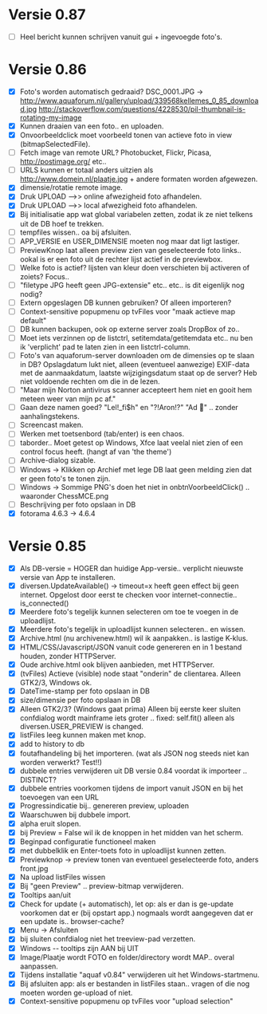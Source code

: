 # Versie 0.87
- [ ] Heel bericht kunnen schrijven vanuit gui + ingevoegde foto's.

# Versie 0.86
- [x] Foto's worden automatisch gedraaid? DSC_0001.JPG -> http://www.aquaforum.nl/gallery/upload/339568kellemes_0_85_download.jpg
      http://stackoverflow.com/questions/4228530/pil-thumbnail-is-rotating-my-image
- [x] Kunnen draaien van een foto.. en uploaden.
- [x] Onvoorbeeldclick moet voorbeeld tonen van actieve foto in view (bitmapSelectedFile).
- [ ] Fetch image van remote URL? Photobucket, Flickr, Picasa, http://postimage.org/ etc..
- [ ] URLS kunnen er totaal anders uitzien als http://www.domein.nl/plaatje.jpg + andere formaten worden afgewezen.
- [x] dimensie/rotatie remote image.
- [x] Druk UPLOAD -->> online afwezigheid foto afhandelen.
- [x] Druk UPLOAD -->> local afwezigheid foto afhandelen.
- [x] Bij initialisatie app wat global variabelen zetten, zodat ik ze niet telkens uit de DB hoef te trekken.
- [ ] tempfiles wissen.. oa bij afsluiten.
- [ ] APP_VERSIE en USER_DIMENSIE moeten nog maar dat ligt lastiger.
- [ ] PreviewKnop laat alleen preview zien van geselecteerde foto links.. ookal is er een foto
      uit de rechter lijst actief in de previewbox.
- [ ] Welke foto is actief? lijsten van kleur doen verschieten bij activeren of zoiets? Focus..
- [ ] "filetype JPG heeft geen JPG-extensie" etc.. etc.. is dit eigenlijk nog nodig?
- [ ] Extern opgeslagen DB kunnen gebruiken? Of alleen importeren?
- [ ] Context-sensitive popupmenu op tvFiles voor "maak actieve map default"
- [ ] DB kunnen backupen, ook op externe server zoals DropBox of zo..
- [ ] Moet iets verzinnen op de listctrl, setitemdata/getitemdata etc.. nu ben ik 'verplicht' pad te laten zien in een listctrl-column.
- [ ] Foto's van aquaforum-server downloaden om de dimensies op te slaan in DB?
      Opslagdatum lukt niet, alleen (eventueel aanwezige) EXIF-data met de aanmaakdatum, laatste wijzigingsdatum staat op de server? Heb niet voldoende rechten om die in de lezen.
- [ ] "Maar mijn Norton antivirus scanner accepteert hem niet en gooit hem meteen weer van mijn pc af."
- [ ] Gaan deze namen goed?  "Lel!_fi$h" en "?!Aron!?" "Ad " .. zonder aanhalingstekens.
- [ ] Screencast maken.
- [ ] Werken met toetsenbord (tab/enter) is een chaos.
- [ ] taborder.. Moet getest op Windows, Xfce laat veelal niet zien of een control focus heeft. (hangt af van 'the theme')
- [ ] Archive-dialog sizable.
- [ ] Windows -> Klikken op Archief met lege DB laat geen melding zien dat er geen foto's te tonen zijn.
- [ ] Windows -> Sommige PNG's doen het niet in onbtnVoorbeeldClick() .. waaronder ChessMCE.png
- [ ] Beschrijving per foto opslaan in DB
- [x] fotorama 4.6.3 -> 4.6.4

# Versie 0.85
- [x] Als DB-versie = HOGER dan huidige App-versie.. verplicht nieuwste versie van App te installeren.
- [x] diversen.UpdateAvailable() -> timeout=x heeft geen effect bij geen internet.
      Opgelost door eerst te checken voor internet-connectie.. is_connected()
- [x] Meerdere foto's tegelijk kunnen selecteren om toe te voegen in de uploadlijst.
- [x] Meerdere foto's tegelijk in uploadlijst kunnen selecteren.. en wissen.
- [x] Archive.html (nu archivenew.html) wil ik aanpakken.. is lastige K-klus.
- [x] HTML/CSS/Javascript/JSON vanuit code genereren en in 1 bestand houden, zonder HTTPServer.
- [x] Oude archive.html ook blijven aanbieden, met HTTPServer.
- [x] (tvFiles) Actieve (visible) node staat "onderin" de clientarea. Alleen GTK2/3, Windows ok.
- [x] DateTime-stamp per foto opslaan in DB
- [x] size/dimensie per foto opslaan in DB
- [x] Alleen GTK2/3? (Windows gaat prima) Alleen bij eerste keer sluiten confdialog wordt mainframe iets groter ..
      fixed: self.fit() alleen als diversen.USER_PREVIEW is changed.
- [x] listFiles leeg kunnen maken met knop.
- [x] add to history to db
- [x] foutafhandeling bij het importeren. (wat als JSON nog steeds niet kan worden verwerkt? Test!!)
- [x] dubbele entries verwijderen uit DB versie 0.84 voordat ik importeer .. DISTINCT?
- [x] dubbele entries voorkomen tijdens de import vanuit JSON en bij het toevoegen van een URL
- [x] Progressindicatie bij.. genereren preview, uploaden
- [x] Waarschuwen bij dubbele import.
- [x] alpha eruit slopen.
- [x] bij Preview = False wil ik de knoppen in het midden van het scherm.
- [x] Beginpad configuratie functioneel maken
- [x] met dubbelklik en Enter-toets foto in uploadlijst kunnen zetten.
- [x] Previewknop -> preview tonen van eventueel geselecteerde foto, anders front.jpg
- [x] Na upload listFiles wissen
- [x] Bij "geen Preview" .. preview-bitmap verwijderen.
- [x] Tooltips aan/uit
- [x] Check for update (+ automatisch), let op: als er dan is ge-update voorkomen dat er (bij opstart app.) nogmaals wordt aangegeven dat er een update is.. browser-cache?
- [x] Menu -> Afsluiten
- [x] bij sluiten confdialog niet het treeview-pad verzetten.
- [x] Windows -- tooltips zijn AAN bij UIT
- [x] Image/Plaatje wordt FOTO en folder/directory wordt MAP.. overal aanpassen.
- [x] Tijdens installatie "aquaf v0.84" verwijderen uit het Windows-startmenu.
- [x] Bij afsluiten app: als er bestanden in listFiles staan.. vragen of die nog moeten worden ge-upload of niet.
- [x] Context-sensitive popupmenu op tvFiles voor "upload selection"
